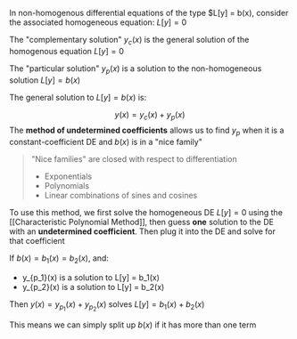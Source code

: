 In non-homogenous differential equations of the type $L[y] = b(x), consider the associated homogeneous equation: $L[y] = 0$

The "complementary solution" $y_c(x)$ is the general solution of the homogenous equation $L[y] = 0$

The "particular solution" $y_p(x)$ is a solution to the non-homogeneous solution $L[y] = b(x)$

The general solution to $L[y] = b(x)$ is:

$$y(x) = y_c(x) + y_p(x)$$
The **method of undetermined coefficients** allows us to find $y_p$ when it is a constant-coefficient DE and $b(x)$ is in a "nice family"

> "Nice families" are closed with respect to differentiation
> - Exponentials
> - Polynomials
> - Linear combinations of sines and cosines

To use this method, we first solve the homogeneous DE $L[y] = 0$ using the [[Characteristic Polynomial Method]], then guess **one** solution to the DE with an **undetermined coefficient**. Then plug it into the DE and solve for that coefficient

If $b(x) = b_1(x) = b_2(x)$, and:

- y_{p_1}(x) is a solution to L[y] = b_1(x)
- y_{p_2}(x) is a solution to L[y] = b_2(x)

Then $y(x) = y_{p_1}(x) + y_{p_2}(x)$ solves $L[y] = b_1(x) + b_2(x)$

This means we can simply split up $b(x)$ if it has more than one term



